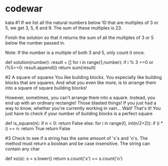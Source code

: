 # codewar
kata
#1
If we list all the natural numbers below 10 that are multiples of 3 or 5, we get 3, 5, 6 and 9. The sum of these multiples is 23.

Finish the solution so that it returns the sum of all the multiples of 3 or 5 below the number passed in.

Note: If the number is a multiple of both 3 and 5, only count it once.

def solution(number):
      result = []
      for i in range(1,number):
        if i % 3 ==0 or i%5==0:
           result.append(i)
      return sum(result)

#2 
A square of squares
You like building blocks. You especially like building blocks that are squares. And what you even like more, is to arrange them into a square of square building blocks!

However, sometimes, you can't arrange them into a square. Instead, you end up with an ordinary rectangle! Those blasted things! If you just had a way to know, whether you're currently working in vain… Wait! That's it! You just have to check if your number of building blocks is a perfect square

def is_square(n):
    if n < 0:
        return False
    else:
        for i in range(0, int(n/2+2)):
            if (i * i) == n:
                return True
        return False
        
 #3 
Check to see if a string has the same amount of 'x's and 'o's. The method must return a boolean and be case insensitive. The string can contain any char

def xo(s):
    s = s.lower()
    return s.count('x') == s.count('o')
 
 
        
        
 
